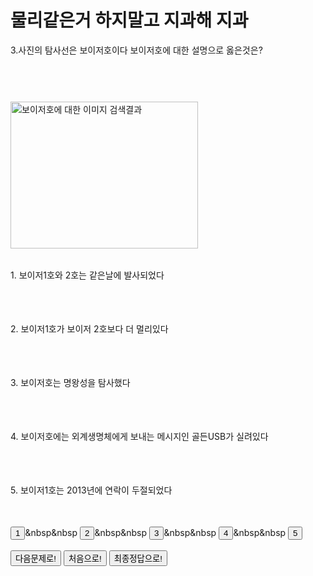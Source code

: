 <html>
<title>천동설이야 말로 우주의 진리입니다2</title>
<body>

<h1> 물리같은거 하지말고 지과해 지과 </h1>

<p2> 3.사진의 탐사선은 보이저호이다 보이저호에 대한 설명으로 옳은것은? </p2>

<img width="300" height="235" class="irc_mi" style="margin-top: 
59px;" onload="typeof google==='object'&amp;&amp;google.aft&amp;&amp;google.aft(this)"
 alt="보이저호에 대한 이미지 검색결과" src="https://upload.wikimedia.org/wikipedia/commons/thumb/d/d2/Voyager.jpg/300px-Voyager.jpg">

<table>
</table>


<p1> 1. 보이저1호와 2호는 같은날에 발사되었다 </p1>
<table>
</table>
<br>
<br>
<p1> 2. 보이저1호가 보이저 2호보다 더 멀리있다 </p1>
<table>
</table>
<br>
<br>
<p1> 3. 보이저호는 명왕성을 탐사했다 </p1>
<table>
</table>
<br>
<br>
<p1> 4. 보이저호에는 외계생명체에게 보내는 메시지인 골든USB가 실려있다 </p1>
<table>
</table>
<br>
<br>
<p1> 5. 보이저1호는 2013년에 연락이 두절되었다 </p1>
<br>
<br>
<table>
</table>

<input type="button" value="1" onclick="alert('P')">&nbsp&nbsp
<input type="button" value="2" onclick="alert('F')">&nbsp&nbsp
<input type="button" value="3" onclick="alert('P')">&nbsp&nbsp
<input type="button" value="4" onclick="alert('P')">&nbsp&nbsp
<input type="button" value="5" onclick="alert('P')">
<br>
<br>
<a href="https://github.com/defaultgroup/Number2"> <button> 다음문제로! </button></a>
<a href="https://defaultgroup.github.io/START/"> <button> 처음으로! </button></a>
<a href="https://defaultgroup.github.io/END/"> <button> 최종정답으로! </button></a>
